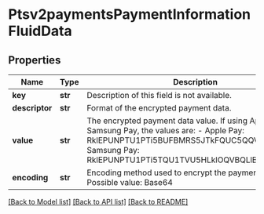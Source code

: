 # Ptsv2paymentsPaymentInformationFluidData

## Properties
Name | Type | Description | Notes
------------ | ------------- | ------------- | -------------
**key** | **str** | Description of this field is not available. | [optional] 
**descriptor** | **str** | Format of the encrypted payment data. | [optional] 
**value** | **str** | The encrypted payment data value. If using Apple Pay or Samsung Pay, the values are:   - Apple Pay: RklEPUNPTU1PTi5BUFBMRS5JTkFQUC5QQVlNRU5U   - Samsung Pay: RklEPUNPTU1PTi5TQU1TVU5HLklOQVBQLlBBWU1FTlQ&#x3D;  | [optional] 
**encoding** | **str** | Encoding method used to encrypt the payment data.  Possible value: Base64  | [optional] 

[[Back to Model list]](../README.md#documentation-for-models) [[Back to API list]](../README.md#documentation-for-api-endpoints) [[Back to README]](../README.md)


